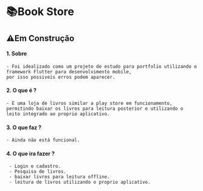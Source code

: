 # 📚Book Store

## ⚠️Em Construção

#### 1. **Sobre**
	- Foi idealizado como um projeto de estudo para portfolio utilizando o framework Flutter para desenvolvimento mobile, 
	por isso possiveis erros podem aparecer.
#### 2. **O que é ?**
	- É uma loja de livros similar a play store em funcionamento, permitindo baixar os livros para leitura posterior e utilizando o leito integrado ao proprio aplicativo.
#### 3. **O que faz ?**
	- Ainda não está funcional.

#### 4. **O que ira fazer ?**
	 - Login e cadastro.
	 - Pesquisa de livros.
	 - baixar livros para leitura offline.
	 - leitura de livros utilizando o proprio aplicativo.
